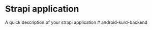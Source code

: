 # Strapi application

A quick description of your strapi application
#   a n d r o i d - k u r d - b a c k e n d  
 